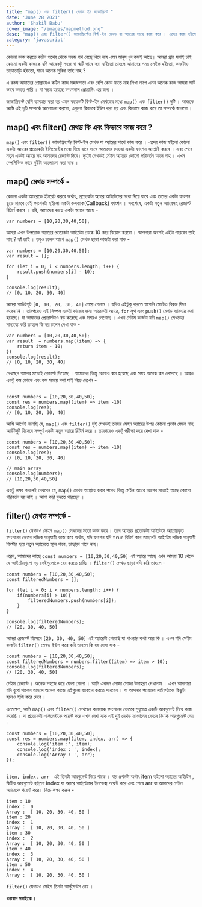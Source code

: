 ```yaml
---
title: "map() এবং filter() মেথড ইন জাভাস্ক্রিপ্ট "
date: 'June 28 2021'
author: 'Shakil Babu'
cover_image: "/images/mapmethod.png"
desc: "map() এবং filter() জাভাস্ক্রিপ্টের বিল্ট-ইন মেথড যা অ্যারের সাথে কাজ করে । এদের কাজ হইলো কোনো একটা অ্যারের প্রত্যেকটা ইলিমেন্টের মধ্যে দিয়ে যাবে সাথে আমাদের দেওয়া একটা ফাংশন অ্যাপ্লাই করবে । এবং শেষে নতুন একটা অ্যারে সহ আমাদের রেজাল্ট দিবে। দুইটা মেথডই মেইন অ্যারের কোনো পরিবর্তন আনে নাহ । এখন  স্পেসিফিক ভাবে  দুইটা আলোচনা করা যাক ।  "
category: 'javascript'
---
```


কোনো কাজ করতে কঠিন পথের থেকে সহজ পথ বেছে নিবে নাহ এমন মানুষ খুব কমই আছে। আমরা প্রায় সবাই চাই কোনো একটা কাজকে যদি আরেকটু সহজ বা স্মার্ট ভাবে করা যাইতো তাহলে আমাদের সময় সেইভ হইতো, কাজটাও তাড়াতাড়ি হইতো, মানে অনেক সুবিধা তাই নাহ ?

এ রকম আমাদের প্রোগ্রামেও কঠিন কাজ সহজভাবে এবং বেশি কোড যাতে নাহ লিখা লাগে এমন অনেক কাজ আমরা স্মার্ট ভাবে করতে পারি । যা সম্ভব হয়েছে ফাংশনাল প্রোগ্রামিং এর জন্য । 

জাভাস্ক্রিপ্টে বেশি ব্যাবহার করা হয় এমন কয়েকটি বিল্ট-ইন মেথডের মধ্যে ```map()``` এবং ```filter()``` দুটি । আজকে আমি এই দুটি সম্পর্কে আলোচনা করবো, এগুলো কিভাবে ইউস করা হয় এবং কিভাবে কাজ করে তা সম্পর্কে জানবো ।


## map() এবং filter() মেথড কি এবং কিভাবে কাজ করে ?
```map()``` এবং ```filter()``` জাভাস্ক্রিপ্টের বিল্ট-ইন মেথড যা অ্যারের সাথে কাজ করে । এদের কাজ হইলো কোনো একটা অ্যারের প্রত্যেকটা ইলিমেন্টের মধ্যে দিয়ে যাবে সাথে আমাদের দেওয়া একটা ফাংশন অ্যাপ্লাই করবে । এবং শেষে নতুন একটা অ্যারে সহ আমাদের রেজাল্ট দিবে। দুইটা মেথডই মেইন অ্যারের কোনো পরিবর্তন আনে নাহ । এখন  স্পেসিফিক ভাবে  দুইটা আলোচনা করা যাক । 


## map() মেথড সম্পর্কে -
কোনো একটা অ্যারেকে ইটারেট করবে অর্থাৎ, প্রত্যেকটা অ্যারে আইটেমের মধ্যে দিয়ে যাবে এবং তাদের  একটা ফাংশন ছুড়ে মারবে যেই ফাংশনটা হইলো একটা কলব্যাক(Callback) ফাংশন । সবশেষে, একটা নতুন অ্যারেসহ রেজাল্ট রিটার্ন করবে । ধরি, আমাদের কাছে একটা অ্যারে আছে -

```
var numbers = [10,20,30,40,50];
```
আমরা এখন উপরোক্ত অ্যারের প্রত্যেকটা আইটেম থেকে 10 করে বিয়োগ করবো । আপনারা অবশই এইটা পারবেন তাই নাহ ? হ্যাঁ তাই । তবুও চলেন আগে  ```map()``` মেথড ছাড়া কাজটা করা যাক -

```
var numbers = [10,20,30,40,50];
var result = [];

for (let i = 0; i < numbers.length; i++) {
    result.push(numbers[i] - 10);    
}

console.log(result);
// [0, 10, 20, 30, 40]
```
আমরা আউটপুট ``` [0, 10, 20, 30, 40] ```  পেয়ে গেলাম । যদিও এইটুকু করতে আপনি মোটেও বিরক্ত ফিল করেন নি । তারপরেও এই সিম্পল একটা কাজের জন্য আরেকটা অ্যারে, ``` for ``` লুপ এবং  ``` push() ``` মেথড ব্যাবহার করা হয়েছে। যা আমাদের প্রোগ্রামটাও বড় করেছে এবং সময়ও লেগেছে ।
এখন সেইম কাজটা যদি ```map()``` মেথডের সাহায্যে করি তাহলে কি হয় চলেন দেখা যাক -

```
var numbers = [10,20,30,40,50];
var result  = numbers.map((item) => {
    return item - 10;
})
console.log(result);
// [0, 10, 20, 30, 40]
```

দেখছেন আগের মতোই রেজাল্ট দিয়েছে । আমাদের কিন্তু কোডও কম হয়েছে এবং সময় অনেক কম লেগেছে ।  আরও একটু কম কোডে এবং কম সময়ে করা যাই নিচে দেখেন - 

```

const numbers = [10,20,30,40,50];
const res = numbers.map((item) => item -10)
console.log(res);
// [0, 10, 20, 30, 40]
```
আমি আগেই বলেছি যে, ```map()``` এবং ```filter()``` দুই মেথডই তাদের মেইন অ্যারের উপর কোনো প্রভাব ফেলে নাহ আউটপুট হিসেবে সম্পূর্ণ একটা নতুন অ্যারে রিটার্ন করে । তারপরেও একটু পরীক্ষা করে দেখা যাক  - 

```
const numbers = [10,20,30,40,50];
const res = numbers.map((item) => item -10)
console.log(res);
// [0, 10, 20, 30, 40]

// main array
console.log(numbers);
// [10,20,30,40,50]
```
একটু লক্ষ্য করলেই দেখবেন যে, ```map()``` মেথড অ্যাপ্লায় করার পরেও কিন্তু মেইন অ্যারে আগের মতোই আছে কোনো পরিবর্তন হয় নাই । আশা করি বুঝতে পারছেন ।


## filter() মেথড সম্পর্কে -

```filter()```  মেথডও সেইম ```map()``` মেথডের মতো কাজ করে । তবে অ্যারের প্রত্যেকটা আইটেমে অ্যাপ্লায়কৃত ফাংশনের ভেতর লজিক অনুযায়ী  কাজ করে অর্থাৎ, যদি ফাংশন যদি ```true``` রিটার্ণ করে তাহলেই আইটেম লজিক অনুযায়ী ফিল্টার হয়ে নতুন অ্যারেতে স্থান পাবে, তাছাড়া পাবে নাহ।

ধরেন, আমাদের কাছে ```const numbers = [10,20,30,40,50]``` এই অ্যারে আছে এখন আমরা 10 থেকে যে আইটেমগুলো বড় সেইগুলোকে বের করতে চাচ্ছি । ```filter()```  মেথড ছাড়া যদি করি তাহলে - 

```
const numbers = [10,20,30,40,50];
const filteredNumbers = [];

for (let i = 0; i < numbers.length; i++) {
    if(numbers[i] > 10){
        filteredNumbers.push(numbers[i]);
    }
}

console.log(filteredNumbers);
// [20, 30, 40, 50]

```

আমরা রেজাল্ট হিসেবে ```[20, 30, 40, 50]``` এই অ্যারেটা পেয়েছি যা পাওয়ার কথা আর কি । এখন যদি সেইম কাজটা ```filter()``` মেথড ইউস করে করি তাহলে কি হয় দেখা যাক -

```
const numbers = [10,20,30,40,50];
const filteredNumbers = numbers.filter((item) => item > 10);
console.log(filteredNumbers);
// [20, 30, 40, 50]

```
সেইম রেজাল্ট । অনেক সহজে করে ফেলা গেলো ।
আমি একদম সোজা সোজা উদাহরণ দেখালাম । এখন আপনারা যদি বুঝে থাকেন তাহলে অনেক কাজে এইগুলো ব্যাবহার করতে পারবেন । যা আপনার প্যারাময় লাইফটাকে কিছুটা হলেও ইজি করে দেবে ।

এতোক্ষণ, আমি ```map()``` এবং ```filter()``` মেথডের কলব্যাক ফাংশনের ভেতরে শুধুমাত্র একটি আরগুমেন্ট নিয়ে কাজ করেছি । যা প্রত্যেকটা এলিমেন্টকে পয়েন্ট করে এখন দেখা যাক এই দুই মেথড ফাংশনের ভেতর কি কি আরগুমেন্ট নেয় -

```
const numbers = [10,20,30,40,50];
const res = numbers.map((item, index, arr) => {
    console.log('item :', item);
    console.log('index : ', index);
    console.log('Array : ', arr);
});


```
```item, index, arr ``` এই তিনটা আরগুমেন্ট নিয়ে থাকে । যার প্রথমটা অর্থাৎ item হইলো অ্যারের আইটেম , দ্বিতীয় আরগুমেন্ট হইলো index যা অ্যারে আইটেমের ইনডেক্স পয়েন্ট করে এবং শেষে arr যা আমাদের মেইন অ্যারেকে পয়েন্ট করে। 
নিচে লক্ষ্য করুন -
```
item : 10
index :  0
Array :  [ 10, 20, 30, 40, 50 ]
item : 20
index :  1
Array :  [ 10, 20, 30, 40, 50 ]
item : 30
index :  2
Array :  [ 10, 20, 30, 40, 50 ]
item : 40
index :  3
Array :  [ 10, 20, 30, 40, 50 ]
item : 50
index :  4
Array :  [ 10, 20, 30, 40, 50 ]

```
 ```filter()```  মেথডও সেইম তিনটা আর্গুমেন্টস নেয় ।

**ধন্যবাদ সবাইকে ।**



 

